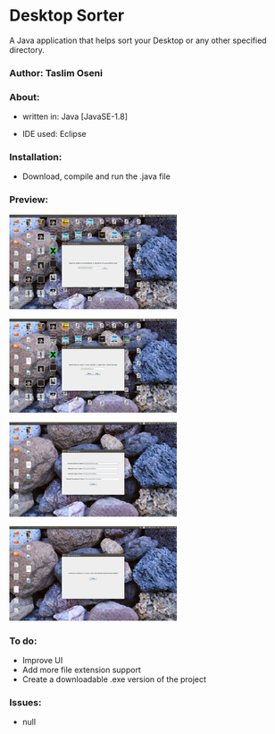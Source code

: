 # Desktop Sorter

A Java application that helps sort your Desktop or any other specified directory.


### Author: Taslim Oseni


### About:

* written in: Java [JavaSE-1.8]

* IDE used: Eclipse


### Installation:

* Download, compile and run the .java file


### Preview:

<p>
  <img src="Pictures/pic0.png" width="300"/>
  </p>
  <p>
  <img src="Pictures/pic1.png" width ="300"/>
</p>
<p>
  <img src="Pictures/pic3.png" width ="300"/>
</p>
<p>
  <img src="Pictures/pic4.png" width ="300"/>
</p>


### To do:
* Improve UI
* Add more file extension support
* Create a downloadable .exe version of the project


### Issues:
* null
